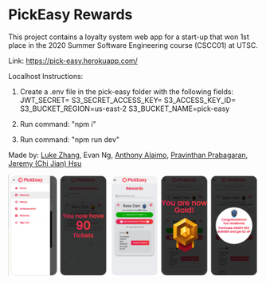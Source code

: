 # PickEasy Rewards

This project contains a loyalty system web app for a start-up that won 1st place in the 2020 Summer Software Engineering course (CSCC01) at UTSC.

Link: https://pick-easy.herokuapp.com/

Localhost Instructions:

1. Create a .env file in the pick-easy folder with the following fields:
	JWT_SECRET=<insert value> 
	S3_SECRET_ACCESS_KEY= <insert value>
	S3_ACCESS_KEY_ID=<insert value>
	S3_BUCKET_REGION=us-east-2
	S3_BUCKET_NAME=pick-easy

2. Run command: "npm i"

3. Run command: "npm run dev"

Made by: [Luke Zhang](https://github.com/Smawllie), Evan Ng, [Anthony Alaimo](https://github.com/AnthonyAlaimo), [Pravinthan Prabagaran](https://github.com/pravinthan), [Jeremy (Chi Jian) Hsu](https://github.com/Jer3myHsu)

![Alt text](pick-easy/assets/demo.png?raw=true "Demo")
